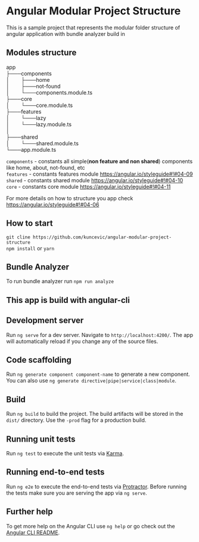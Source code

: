 # Angular Modular Project Structure

This is a sample project that represents the modular folder structure of angular application with bundle analyzer build in

## Modules structure

 app  
   ├───components  
   │   &nbsp;&nbsp;&nbsp;&nbsp;&nbsp;&nbsp;&nbsp;├───home  
   │   &nbsp;&nbsp;&nbsp;&nbsp;&nbsp;&nbsp;&nbsp;├───not-found  
   │   &nbsp;&nbsp;&nbsp;&nbsp;&nbsp;&nbsp;&nbsp;└───components.module.ts  
   ├───core  
   │   &nbsp;&nbsp;&nbsp;&nbsp;&nbsp;&nbsp;&nbsp;└───core.module.ts  
   ├───features  
   │   &nbsp;&nbsp;&nbsp;&nbsp;&nbsp;&nbsp;&nbsp;└───lazy  
   │			 &nbsp;&nbsp;&nbsp;&nbsp;&nbsp;&nbsp;&nbsp;└───lazy.module.ts  
   │   
   ├───shared  
   │   &nbsp;&nbsp;&nbsp;&nbsp;&nbsp;&nbsp;&nbsp;└───shared.module.ts  
   └───app.module.ts 
	 
`components` - constants all simple(**non feature and non shared**) components like home, about, not-found, etc    
`features` - constants features module <a href="https://angular.io/styleguide#!#04-09" target="_blank">https://angular.io/styleguide#!#04-09</a>  
`shared` - constants shared module <a href="https://angular.io/styleguide#!#04-10" target="_blank">https://angular.io/styleguide#!#04-10</a>  
`core` - constants core module <a href="https://angular.io/styleguide#!#04-11" target="_blank">https://angular.io/styleguide#!#04-11</a>  

For more details on how to structure you app check https://angular.io/styleguide#!#04-06

## How to start

`git cline https://github.com/kuncevic/angular-modular-project-structure`  
`npm install` or `yarn`

## Bundle Analyzer

To run bundle analyzer run `npm run analyze`

## This app is build with angular-cli

## Development server

Run `ng serve` for a dev server. Navigate to `http://localhost:4200/`. The app will automatically reload if you change any of the source files.

## Code scaffolding

Run `ng generate component component-name` to generate a new component. You can also use `ng generate directive|pipe|service|class|module`.

## Build

Run `ng build` to build the project. The build artifacts will be stored in the `dist/` directory. Use the `-prod` flag for a production build.

## Running unit tests

Run `ng test` to execute the unit tests via [Karma](https://karma-runner.github.io).

## Running end-to-end tests

Run `ng e2e` to execute the end-to-end tests via [Protractor](http://www.protractortest.org/).
Before running the tests make sure you are serving the app via `ng serve`.

## Further help

To get more help on the Angular CLI use `ng help` or go check out the [Angular CLI README](https://github.com/angular/angular-cli/blob/master/README.md).

